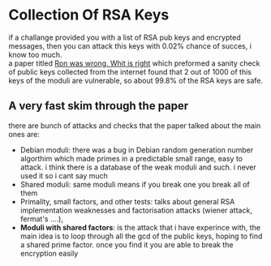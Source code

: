 # Collection Of RSA Keys   

if a challange provided you with a list of RSA pub keys and encrypted messages, then you can attack this keys with 0.02% chance of succes, i know too much.     
a paper titled [Ron was wrong, Whit is right](https://eprint.iacr.org/2012/064.pdf) which preformed a sanity check of public keys collected from the internet found that 2 out of 1000 of this keys of the moduli are vulnerable, so about 99.8% of the RSA keys are safe.       


A very fast skim through the paper
---
there are bunch of attacks and checks that the paper talked about the main ones are:    
- Debian moduli: there was a bug in Debian random generation number algorthim which made primes in a predictable small range, easy to attack. i think there is a database of the weak moduli and such. i never used it so i cant say much
- Shared moduli: same moduli means if you break one you break all of them
- Primality, small factors, and other tests: talks about general RSA implementation weaknesses and factorisation attacks (wiener attack, fermat's ....), 
- **Moduli with shared factors**: is the attack that i have experince with, the main idea is to loop through all the gcd of the public keys, hoping to find a shared prime factor. once you find it you are able to break the encryption easily
